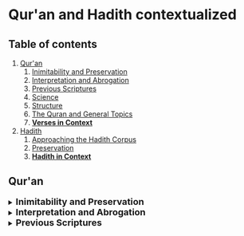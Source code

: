 
# Qur'an and Hadith contextualized

## Table of contents
1. [Qur'an](#Quran)
	1. [Inimitability and Preservation](#Inimitability)
	2. [Interpretation and Abrogation](#Interpretation)
	3. [Previous Scriptures](#Previous)
	4. [Science](#Science)
	5. [Structure](#Structure)
	6. [The Quran and General Topics](#General)
	7. [**Verses in Context**](#Verses)
2. [Hadith](#Hadith)
	1. [Approaching the Hadith Corpus](#Approach)
	2. [Preservation](#Preservation)
	3. [**Hadith in Context**](#context)


## Qur'an
<details><summary>
<b><font size="+1">Inimitability and Preservation<a name="Inimitability"></a> </font></b> <a name="Inimitability"></a></summary>
<p>


[The Miracles of the Quran - Sh. Muhammad Sha'rawi](https://web.archive.org/web/20210122041815/https://archive.org/details/TheMiraclesOfTheQuranShaykhSharawi)

[Hunting for the Word of God - Dr. Sami Ameri](https://web.archive.org/web/20210122041815/https://archive.org/details/HuntingForTheWordOfGodTheQuestForTheOriginalTextOfTheNewTestamentAndTheQuranDr.SamiAmeri)

[The History of the Quranic Text - Dr. Muhammad Mustafa Azami](https://web.archive.org/web/20210122041815/https://archive.org/details/TheHistoryOfTheQuranicTextFromRevelationToCompilationDr.M.M.AlAzami)

[God's Testimony: The Divine Authorship of the Qur'an - Dr. Hamza Tzortzis](https://web.archive.org/web/20210122041815/http://www.hamzatzortzis.com/gods-testimony-the-divine-authorship-of-the-quran/)

[The Inimitable Qur’an: The Revelation to Prophet Muhammad - Dr. Mohammad Elshinawy](https://web.archive.org/web/20210122041815/https://yaqeeninstitute.org/mohammad-elshinawy/the-inimitable-quran-the-revelation-to-prophet-muhammad/)

[Brief Notes on the Miraculous Nature of the Quran](https://web.archive.org/web/20210122041815/https://www.reddit.com/r/MuslimsRespond/comments/a7bex7/brief_notes_on_the_miraculous_nature_of_the_quran/)


</p>
</details>


<details><summary>
<b><font size="+1">Interpretation and Abrogation<a name="Interpretation"></a> </font></b> <a name="Interpretation"></a></summary>
<p>


[Interpreting the Quran and Violence](https://web.archive.org/web/20210122041815/https://www.reddit.com/r/MuslimsRespond/comments/h9jfnv/meme_debunked_manual_for_interpreting_the_quran/)

[Top Five Misquotations Of The Quran](https://web.archive.org/web/20210122041815/https://muslimmatters.org/2014/11/13/top-five-misquotations-of-the-quran/)

[How Can I Misinterpret the Quran if its from God?](https://web.archive.org/web/20210122041815/https://www.reddit.com/r/MuslimsRespond/comments/9ijy4y/misinterpreting_the_quran/)

[Abrogated Rulings in the Qur'an: Discerning their Divine Wisdom](https://web.archive.org/web/20210122041815/https://yaqeeninstitute.org/en/justin-parrott/abrogated-rulings-in-the-quran-discerning-their-divine-wisdom/)

</p>
</details>

<details><summary>
<b><font size="+1">Previous Scriptures<a name="Previous"></a> </font></b> <a name="Previous"></a></summary>
<p>


[The Quran on the Corruption of Previous Scriptures](https://web.archive.org/web/20210122041815/https://www.reddit.com/r/MuslimsRespond/comments/a1ljqy/the_quran_on_the_corruption_of_previous_scriptures/)

[Does The Quran Mentioning Stories Found In Previous Writings Threaten Its Credibility?](https://web.archive.org/web/20210122041815/https://www.call-to-monotheism.com/does_the_qur_an_mentioning_stories_found_in_previous_writings_threaten_its_credibility_)

[Evidence That Islam Teaches That There Was Textual Corruption of The Christian and Jewish Scriptures](https://web.archive.org/web/20210122041815/https://www.call-to-monotheism.com/evidence_that_islam_teaches_that_there_was_textual_corruption_of_the_christian_and_jewish_scriptures)

**Science**

[Understanding Science and the Quran](https://web.archive.org/web/20210122041815/https://www.youtube.com/watch?v=U_8rm7F8zE4)  (Video)

[The Quran and Science: A Forced Marriage](https://web.archive.org/web/20210122041815/https://www.youtube.com/watch?v=fJs5tuFw-UY)  (Video)

[Refuting Criticism of the Quran Which Attempts to use Science](https://web.archive.org/web/20210122041815/https://www.reddit.com/r/MuslimsRespond/comments/9cs9wq/refuting_criticism_of_the_quran_which_attempts_to/)

[Problems with Saying There are "Scientific Miracles" in the Quran](https://web.archive.org/web/20210122041815/https://www.youtube.com/watch?v=ox_O3QFUc_A)  (Video)

[Does Supernatural Phenomena Mentioned in Islamic Texts Require Scientific Evidence?](https://web.archive.org/web/20210122041815/https://old.reddit.com/r/MuslimsRespond/comments/9c7nkr/does_supernatural_phenomena_mentioned_in_islamic/)


<details><summary>
<b><font size="+1">Structure<a name="Structure"></a> </font></b> <a name="Structure"></a></summary>
<p> 



[Coherence in the Quran](https://web.archive.org/web/20210122041815/https://archive.org/details/CoherenceInTheQuranMustansirMir)

[A Glimpse at the Order of the Chapters of Quran](https://web.archive.org/web/20210122041815/http://www.askimam.org/public/question_detail/37895)

[Introduction to Parallelisms and Chiastic Structures in the Qur'an](https://web.archive.org/web/20210122041815/https://quranic-musings.blogspot.com/2014/10/an-introduction-to-parallelisms-and.html)

<details><summary>
<b><font size="+1">The Quran and General Topics<a name="General"></a> </font></b> <a name="General"></a></summary>
<p> 



[The Quran on Murder](https://web.archive.org/web/20210122041815/https://www.reddit.com/r/MuslimsRespond/comments/9g6tmy/the_quran_on_murder/)

[The Quran on Racism](https://web.archive.org/web/20210122041815/https://www.reddit.com/r/MuslimsRespond/comments/a42xyy/the_quran_on_racism/)

[Love in the Holy Quran](https://web.archive.org/web/20210122041815/https://archive.org/details/LoveInTheHolyQuranPrinceGhazi)

[The Human in the Qur’an](https://web.archive.org/web/20210122041815/https://renovatio.zaytuna.edu/article/the-human-in-the-quran)

[The Moral World of the Quran](https://web.archive.org/web/20210122041815/https://archive.org/details/TheMoralWorldOfTheQuranShaykhAbdullahDraz)

[The Ethical Worldview of the Quran](https://web.archive.org/web/20210122041815/https://yaqeeninstitute.org/yasienmohamed/the-ethical-worldview-of-the-quran/)

[Reason and Rationality in the Quran](https://web.archive.org/web/20210122041815/http://muslimheritage.com/article/reason-and-rationality-quran)

[What Does The Quran Say About Rape?](https://web.archive.org/web/20210122041815/https://www.reddit.com/r/MuslimsRespond/comments/9ra99f/what_does_the_quran_say_about_rape/)


</p>
</details>

**Quran in Context**

[Quran 2:62, 5:69](https://web.archive.org/web/20210122041815/https://www.reddit.com/r/MuslimsRespond/comments/9tv1f9/quran_262_569_in_context/)

[Quran 2:65, 5:60, 7:166](https://web.archive.org/web/20210122041815/https://www.reddit.com/r/MuslimsRespond/comments/9h0c0g/quran_265_560_7166_in_context/)

[Quran 2:83](https://web.archive.org/web/20210122041815/https://www.reddit.com/r/MuslimsRespond/comments/9x69fj/quran_283_in_context/)

[Quran 2:157, 33:43, 33:56](https://web.archive.org/web/20210122041815/https://www.letmeturnthetables.com/2010/08/does-allah-pray-meaning-of-salah.html?fbclid=IwAR0rJ9danOwwRyk_Po6vfLASTstkZaVhrEmdX6GCwsC30E6Bi-qWwvJhhaA)  (Does Allah pray? Meaning of the word 'salah' used for Allah)

[Quran 2:178, 2:194, 5:45, 16:126, 42:40](https://web.archive.org/web/20210122041815/https://www.reddit.com/r/MuslimsRespond/comments/83o2ji/quran_2178_2194_545_16126_4240_in_context/)  (Retaliation)

[Quran 2:190, 2:191, 2:192, 2:193, 2:194, 4:89, 8:39](https://web.archive.org/web/20210122041815/https://www.reddit.com/r/MuslimsRespond/comments/83u4hi/quran_2190_2191_2192_2193_2194_in_context/)  ("Kill them wherever you find them")

[Quran 2:225, 5:89](https://web.archive.org/web/20210122041815/https://www.reddit.com/r/MuslimsRespond/comments/aotdiz/quran_2225_589_in_context/)

[Quran 3:28, 3:118, 4:144, 5:51, 5:80](https://web.archive.org/web/20210122041815/https://www.reddit.com/r/MuslimsRespond/comments/98tvng/quran_328_3118_4144_551_580_in_context/)

[Quran 3:54, 4:142, 7:99, 7:183, 8:30, 10:21, 13:42, 27:50, 68:45, 86:15-16](https://web.archive.org/web/20210122041815/https://www.reddit.com/r/MuslimsRespond/comments/7z1nx5/best_of_deceivers_dishonest_misinterpretation/)

[Quran 3:106, 39:60](https://web.archive.org/web/20210122041815/https://www.reddit.com/r/MuslimsRespond/comments/9aod8b/quran_3106_3960_in_context/)

[Quran 3:151](https://web.archive.org/web/20210122041815/https://www.reddit.com/r/MuslimsRespond/comments/8u2hcf/quran_3151_in_context/)

[Quran 4:3, 4:24, 23:1-6, 33:50, 70:30](https://web.archive.org/web/20210122041815/https://abuaminaelias.com/sexual-consent-marriage-and-concubines-in-islam/)  ("Those whom your right hands possess")

[Quran 4:34, 38:44](https://web.archive.org/web/20210122041815/https://www.reddit.com/r/MuslimsRespond/comments/8o2oej/quran_434_3844_in_context/)  (cf.  [The Prophet Never Beat Women](https://web.archive.org/web/20210122041815/https://abuaminaelias.com/the-prophet-never-beat-women-or-servants-or-animals/);  [Islam and Violence Against Women](https://web.archive.org/web/20210122041815/https://yaqeeninstitute.org/en/tesneem-alkiek/islam-and-violence-against-women-a-critical-look-at-domestic-violence-and-honor-killings-in-the-muslim-community/); Hadith [4], [7])

[Quran 4:95](https://web.archive.org/web/20210122041815/https://www.reddit.com/r/MuslimsRespond/comments/817i7t/quran_495_in_context/)

[Quran 4:171, 5:73, 5:116](https://web.archive.org/web/20210122041815/https://discover-the-truth.com/2013/08/15/trinity-mary-worshipped-as-a-god/)

[Quran 5:32, 5:33](https://web.archive.org/web/20210122041815/https://www.reddit.com/r/MuslimsRespond/comments/a2hswh/quran_532_533_in_context/)

[Quran 5:43, 5:44, 5:45, 5:46, 5:47](https://web.archive.org/web/20210122041815/https://www.reddit.com/r/MuslimsRespond/comments/88izgn/quran_543_544_545_546_547_in_context/)

[Quran 8:12, 8:60](https://web.archive.org/web/20210122041815/https://www.reddit.com/r/MuslimsRespond/comments/8adubm/quran_812_860_in_context/)  (cf. Hadith [10])

[Quran 8:55, 98:6](https://web.archive.org/web/20210122041815/https://old.reddit.com/r/MuslimsRespond/comments/926nx7/quran_855_986_in_context/)

[Quran 8:61](https://web.archive.org/web/20210122041815/https://www.reddit.com/r/MuslimsRespond/comments/a0ng1i/quran_861_in_context/)

[Quran 9:5](https://web.archive.org/web/20210122041815/https://www.reddit.com/r/MuslimsRespond/comments/82k2p7/quran_95_in_context/)  (cf.  [Is Quran 9:5 Clear or Ambiguous?](https://web.archive.org/web/20210122041815/https://www.reddit.com/r/MuslimsRespond/comments/a0469c/is_quran_95_clear_or_ambiguous/), Hadith [1])

[Quran 9:29](https://web.archive.org/web/20210122041815/https://www.reddit.com/r/MuslimsRespond/comments/7w9hwo/quran_929_in_context/)  (cf. Hadith [1], [3])

[Quran 9:30](https://web.archive.org/web/20210122041815/https://www.reddit.com/r/MuslimsRespond/comments/8ywhyt/quran_930_in_context/)

[Quran 17:85, 19:17, 70:4](https://web.archive.org/web/20210122041815/https://www.reddit.com/r/MuslimsRespond/comments/8yoisb/quran_1785_1917_704_in_context/)

[Quran 18:74, 18:80, 18:81](https://web.archive.org/web/20210122041815/https://www.reddit.com/r/MuslimsRespond/comments/8pmqt8/quran_1874_1880_1881_in_context/)

[Quran 19:28](https://web.archive.org/web/20210122041815/https://www.reddit.com/r/MuslimsRespond/comments/hfb49h/quran_1928_in_context_quran_says_mary_is_the/)

[Quran 22:52](https://web.archive.org/web/20210122041815/https://www.reddit.com/r/MuslimsRespond/comments/8626h0/debunked_the_satanic_verses/)

[Quran 26:16](https://web.archive.org/web/20210122041815/https://www.reddit.com/r/MuslimsRespond/comments/aaaz6z/quran_2616_in_context/)

[Quran 33:53](https://web.archive.org/web/20210122041815/https://www.reddit.com/r/MuslimsRespond/comments/9lx10n/quran_3353_in_context/)

[Quran 36:14](https://web.archive.org/web/20210122041815/https://www.reddit.com/r/MuslimsRespond/comments/anj34g/quran_3614_in_context/)

[Quran 36:38, 55:6](https://web.archive.org/web/20210122041815/https://www.reddit.com/r/MuslimsRespond/comments/9yvuz8/the_do_you_know_where_the_sun_goesit_goes_till_it/)

[Quran 42:11, 112:4](https://web.archive.org/web/20210122041815/https://www.reddit.com/r/MuslimsRespond/comments/a51onr/quran_4211_1124_in_context/)

[Quran 47:4](https://web.archive.org/web/20210122041815/https://www.reddit.com/r/MuslimsRespond/comments/8m9x1u/quran_474_in_context/)

[Quran 52:24, 56:17, 76:19](https://web.archive.org/web/20210122041815/https://www.reddit.com/r/MuslimsRespond/comments/81atk2/quran_5224_5617_7619_in_context/)

[Quran 60:7, 60:8, 60:9](https://web.archive.org/web/20210122041815/https://www.reddit.com/r/MuslimsRespond/comments/84owwg/quran_607_608_609_in_context/)

[Quran 62:5, 74:50](https://web.archive.org/web/20210122041815/https://www.reddit.com/r/MuslimsRespond/comments/g4fymo/quran_625_7450_in_context/)

[Quran 65:4, 2:228, 2:234, 33:49](https://web.archive.org/web/20210122041815/https://www.reddit.com/r/MuslimsRespond/comments/81yupv/quran_654_in_context/)  (cf. Hadith [6])

## Hadith

<details><summary>
<b><font size="+1">Approaching the Hadith Corpus<a name="Approach"></a> </font></b> <a name="Previous"></a></summary>
<p>




[Reason and Revelation](https://web.archive.org/web/20210122041815/https://www.youtube.com/watch?v=ImVMxPY67Mk)

[Verifying and Understanding Hadith](https://web.archive.org/web/20210122041815/https://www.youtube.com/watch?v=heitI0S9BCo)

[Interpreting Hadith and Norms of Speech](https://web.archive.org/web/20210122041815/https://www.youtube.com/watch?v=is64F16OXiY)

[Understanding The Hadiths of 'Prophetic Medicine'](https://web.archive.org/web/20210122041815/https://www.youtube.com/watch?v=6agIpDJqw_0)

[Hadith Contradicting Empirical Evidence and Ethics](https://web.archive.org/web/20210122041815/https://www.youtube.com/watch?v=Df-fx8ubreo&list=PL62ok5eZyGBS1Uw3qsj0KLU6GH_4oYGN5&index=5)

[Does Supernatural Phenomena Mentioned in Islamic Texts Require Scientific Evidence?](https://web.archive.org/web/20210122041815/https://old.reddit.com/r/MuslimsRespond/comments/9c7nkr/does_supernatural_phenomena_mentioned_in_islamic/)

[Give It a Second Thought: Guidelines on How to Approach Seemingly Problematic Hadīth](https://web.archive.org/web/20210122041815/http://www.ilmgate.org/give-it-a-second-thought-guidelines-on-how-to-approach-seemingly-problematic-hadith/)


</p>
</details>

**Preservation**

[Resource List: Refuting Anti-Hadith Arguments](https://web.archive.org/web/20210122041815/https://www.reddit.com/r/MuslimsRespond/comments/837gwx/resource_list_refuting_antihadith_arguments/)

[Tracing Transmissions: The Accuracy of Sahih Muslim](https://web.archive.org/web/20210122041815/https://yaqeeninstitute.org/en/muntasir-zaman/tracing-transmissions-the-accuracy-of-sahih-muslim/?utm_content=83012472&utm_medium=social&utm_source=facebook&hss_channel=fbp-1363195707041177)

[Can We Trust Hadith Literature? Understanding the Process of Transmission and Preservation](https://web.archive.org/web/20210122041815/https://yaqeeninstitute.org/en/muntasir-zaman/can-we-trust-hadith-literature-understanding-the-process-of-transmission-and-preservation/)


</p>
</details>

**Hadith in Context**

[1]  [The "I have been commanded to fight against people..." Hadith](https://web.archive.org/web/20210122041815/https://www.reddit.com/r/MuslimsRespond/comments/7wgcjl/the_i_have_been_commanded_to_fight_against_people/)  Sahih Muslim 22

[2]  [The "Lord hastens in fulfilling your desires" Hadith](https://web.archive.org/web/20210122041815/https://www.reddit.com/r/MuslimsRespond/comments/7w3t1o/aishas_ra_statement_lord_hastens_in_fulfilling/)  Sahih Bukhari, Book 60, Hadith 311

[3]  [The "There is a Jew hiding behind me; so kill him" Hadith](https://web.archive.org/web/20210122041815/https://www.reddit.com/r/MuslimsRespond/comments/awn371/the_there_is_a_jew_hiding_behind_me_so_kill_him/)  Sahih Bukhari 2925

[4]  [The "A man should not be asked why he beats his wife" Hadith](https://web.archive.org/web/20210122041815/https://www.reddit.com/r/MuslimsRespond/comments/82yf6r/the_a_man_should_not_be_asked_why_he_beats_his/)  Sunan Ibn Majah 1986

[5]  [The "[An] adulteress is the one who arranges her own marriage" Hadith](https://web.archive.org/web/20210122041815/https://www.reddit.com/r/MuslimsRespond/comments/83729d/the_an_adulteress_is_the_one_who_arranges_her_own/)  Sunan Ibn Majah 1882

[6]  [The "[He] consummated his marriage when she was nine years old" Hadith](https://web.archive.org/web/20210122041815/https://www.reddit.com/r/MuslimsRespond/comments/7uk1tg/prophet_muhammad_sawss_marriage_to_aisha_at_young/)  Sahih Bukhari 5133

[7]  [The "He struck me on the chest which caused me pain" Hadith](https://web.archive.org/web/20210122041815/https://www.reddit.com/r/MuslimsRespond/comments/83f9mq/the_he_struck_me_on_the_chest_which_caused_me/)  Sahih Muslim 2127

[8]  [The "Warfare is deceit" Hadith](https://web.archive.org/web/20210122041815/https://www.reddit.com/r/MuslimsRespond/comments/83xlgp/the_warfare_is_deceit_hadith_in_context/)  Sahih Bukhari 3029

[9]  [The "Unload the sins from them and put the same over the Jews and Christians" Hadith](https://web.archive.org/web/20210122041815/https://www.reddit.com/r/MuslimsRespond/comments/88j8y1/the_unload_the_sins_from_them_and_put_the_same/)  Sahih Muslim 2767

[10]  [The "I have been made victorious with terror" & "I have been helped by terror" Hadiths](https://web.archive.org/web/20210122041815/https://www.reddit.com/r/MuslimsRespond/comments/8aep4e/the_i_have_been_made_victorious_with_terror_i/)  Sahih Bukhari 2977

[11]  [The "Take care of the women in a good manner for they are created from a rib" Hadith](https://web.archive.org/web/20210122041815/http://icraa.org/creation-from-a-crooked-rib-does-islam-look-down-upon-women/)  Sahih Bukhari 5186

[12]  [The "I will expel the Jews and Christians from the Arabian Peninsula" Hadith](https://web.archive.org/web/20210122041815/https://old.reddit.com/r/MuslimsRespond/comments/8hzvku/the_i_will_expel_the_jews_and_christians_from_the/)  Sahih Muslim 1767

[13]  [The "Do not greet Jews...force them to [the] narrowest part of [the road]" Hadith](https://web.archive.org/web/20210122041815/https://abuaminaelias.com/force-non-muslims-to-the-side-of-the-road/)  Sahih Muslim 5389

[14]  [The "They are from them" Hadith](https://web.archive.org/web/20210122041815/https://www.reddit.com/r/MuslimsRespond/comments/8kmkne/the_they_are_from_them_hadith_in_context/)  Sahih Muslim 4321

[15]  [The "If a house fly falls in the drink...he should dip it" Hadith](https://web.archive.org/web/20210122041815/https://www.reddit.com/r/MuslimsRespond/comments/8l1e9n/the_if_a_house_fly_falls_in_the_drinkhe_should/)  Sahih Bukhari 3320

[16]  [The “I was shown the Hell-fire and that the majority of its dwellers were women" Hadith](https://web.archive.org/web/20210122041815/https://www.reddit.com/r/MuslimsRespond/comments/8mj056/the_i_was_shown_the_hellfire_and_that_the/)  Sahih Bukhari 29

[17]  [The "Allah created Adam in His image" Hadith](https://web.archive.org/web/20210122041815/https://www.reddit.com/r/MuslimsRespond/comments/8o8npv/the_allah_created_adam_in_his_image_hadith_in/)  Sahih Bukhari 6227

[18]  [The "Were it not for Bani Israel, meat would not decay" Hadith](https://web.archive.org/web/20210122041815/https://abuaminaelias.com/meat-would-not-decay-eve-betrayed-her-husband/)  Sahih Bukhari 3399

[19]  [The “One of them was heedless about preventing urine from getting on his clothes" Hadith](https://web.archive.org/web/20210122041815/https://www.reddit.com/r/MuslimsRespond/comments/8pgd5u/the_one_of_them_was_heedless_about_preventing/)  Sahih Bukhari 218 & Sunan Ibn Majah 348

[20]  [The "Carry out the legal punishments on relatives and strangers" Hadith](https://web.archive.org/web/20210122041815/https://www.reddit.com/r/MuslimsRespond/comments/8pu6cf/the_carry_out_the_legal_punishments_on_relatives/)  Sunan Ibn Majah 2540

[21]  [The "None of you believes until he wants for his brother what he would want for himself" Hadith](https://web.archive.org/web/20210122041815/https://www.abc.se/home/m9783/ir/d/mubn_e.pdf)  Sahih Muslim 45

[22]  [The "If I command you to do something in your religion, then take it" Hadith](https://web.archive.org/web/20210122041815/https://www.reddit.com/r/MuslimsRespond/comments/8rjktg/the_if_i_command_you_to_do_something_in_your/)  Sunan Ibn Majah 2471

[23]  [The "Young foolish people [will appear]...wherever you find them, kill them" Hadith](https://web.archive.org/web/20210122041815/https://old.reddit.com/r/MuslimsRespond/comments/8s9gdu/the_young_foolish_people_will_appearwherever_you/)  Sahih Bukhari 6930

[24]  [The "Suckle him" Hadith](https://web.archive.org/web/20210122041815/https://www.reddit.com/r/MuslimsRespond/comments/8titws/the_suckle_him_hadith_in_context/)  Sahih Muslim 1453

[25]  [The "I will burn their houses down" Hadith](https://web.archive.org/web/20210122041815/https://www.reddit.com/r/MuslimsRespond/comments/8wpsm5/the_i_will_burn_their_houses_down_hadith_in/)  Sunan Ibn Majah 795

[26]  [The "Delay the...prayer...because the severity of heat is from the raging of the Hellfire" Hadith](https://web.archive.org/web/20210122041815/https://old.reddit.com/r/MuslimsRespond/comments/8x1nvo/the_delay_theprayerbecause_the_severity_of_heat/)  Sahih Bukhari 536

[27]  [The "I believed in thee and in Him Who revealed thee" Hadith](https://web.archive.org/web/20210122041815/https://www.reddit.com/r/MuslimsRespond/comments/8z5j3l/the_i_believed_in_thee_and_in_him_who_revealed/)  Sunan Abu Dawud 4449

[28]  [The "I saw a she-monkey surrounded by a number of monkeys" Hadith](https://web.archive.org/web/20210122041815/http://icraa.org/issues-around-amr-bin-maimuns-narration-about-stoning-of-monkeys/)  Sahih Bukhari 3849

[29]  [The "On the day that Sa'd passed judgment on Banu Quraizah I was a young boy" Hadith](https://web.archive.org/web/20210122041815/https://www.reddit.com/r/MuslimsRespond/comments/97ae3n/is_what_happened_with_banu_qurayza_actually_a/)  Sunan an-Nasa'i 3430

[30]  [The "One should consider whom he makes his friend" Hadith](https://web.archive.org/web/20210122041815/https://www.call-to-monotheism.com/can_muslims_befriend_the_disbelievers_)  Sunan Abu Dawud 4815

[31]  [The "Obey even if an Ethiopian whose head is like a raisin were made your chief" Hadith](https://web.archive.org/web/20210122041815/https://www.reddit.com/r/MuslimsRespond/comments/9a7y7s/the_listen_and_obey_your_chief_even_if_an/)  Sahih Bukhari 693 & Sunan Ibn Majah 2861

[32]  [The "Will you relieve me from Dhul-Khalasa" Hadith](https://web.archive.org/web/20210122041815/https://www.reddit.com/r/MuslimsRespond/comments/9fxhft/the_will_you_relieve_me_from_dhulkhalasa_hadith/)  Sahih Bukhari 3823

[33]  [The "This is the deficiency in her intelligence" Hadith](https://web.archive.org/web/20210122041815/https://abuaminaelias.com/does-islam-teach-that-women-are-inferior-or-deficient-in-religion-reason-and-testimony/)  Sahih Bukhari 304

[34]  [The "Musa took his clothes and began to beat the stone" Hadith](https://web.archive.org/web/20210122041815/https://www.reddit.com/r/MuslimsRespond/comments/9i3p2z/the_musa_took_his_clothes_and_began_to_beat_the/)  Sahih Bukhari 278

[35]  [The "If a man calls his wife to bed and she refuses for no reason...then the angels will curse her until the morning" Hadith](https://web.archive.org/web/20210122041815/https://abuaminaelias.com/marital-rape-and-domestic-violence-in-islamic-law/)  Sahih Bukhari 3237

[36]  [The "My livelihood is under the shade of my spear, and he who disobeys my orders will be humiliated" Hadith](https://web.archive.org/web/20210122041815/https://www.reddit.com/r/MuslimsRespond/comments/9nyos1/does_a_hadith_being_in_sahih_albukhari_make_it/)  Sahih Bukhari, Book of Jihad

[37]  [The "Whoever prepares a fighter in Allah's cause, he has participated in a military expedition" Hadith](https://web.archive.org/web/20210122041815/https://www.reddit.com/r/MuslimsRespond/comments/9vfhat/the_whoever_prepares_a_fighter_in_allahs_cause_he/)  Jami` at-Tirmidhi 1628 & Sunan Abu Dawud 2526

[38]  [The "I used to play with dolls in the presence of the Prophet  ﷺ" Hadith](https://web.archive.org/web/20210122041815/https://www.reddit.com/r/MuslimsRespond/comments/9ymyjp/the_i_used_to_play_with_dolls_in_the_presence_of/)  Sahih Bukhari 6130

[39]  [The "Do you know where the sun goes...It goes till it prostrates Itself underneath the Throne" Hadith](https://web.archive.org/web/20210122041815/https://www.reddit.com/r/MuslimsRespond/comments/9yvuz8/the_do_you_know_where_the_sun_goesit_goes_till_it/)  Sahih Bukhari 3199

[40]  [The "He struck his left shoulder and there emitted from it the black offspring…He said to those…They are for Hell” Hadith](https://web.archive.org/web/20210122041815/https://www.reddit.com/r/MuslimsRespond/comments/a5trf2/the_he_struck_his_left_shoulder_and_there_emitted/)  Jami` at-Tirmidhi 38, Mishkat al-Masabih 119

[41]  [The "No child is born but he is pricked by the satan...except the son of Mary and his mother" Hadith](https://web.archive.org/web/20210122041815/https://www.reddit.com/r/MuslimsRespond/comments/a8b6lf/the_no_child_is_born_but_he_is_pricked_by_the/)  Sahih Muslim 2366

[42]  [The “We have returned from the lesser jihad to the greater jihad” Hadith](https://web.archive.org/web/20210122041815/https://www.reddit.com/r/MuslimsRespond/comments/jb12m3/the_we_have_returned_from_the_lesser_jihad_to_the/)  Al-Zuhd al-Kabir 383

[43]  [The "But I am your brother" Hadith](https://web.archive.org/web/20210122041815/https://www.reddit.com/r/MuslimsRespond/comments/adibq8/the_but_i_am_your_brother_hadith_in_context/)  Sahih Bukhari 5081

[44]  [The “The illegitimate child is the worst of three” Hadith](https://web.archive.org/web/20210122041815/https://www.reddit.com/r/MuslimsRespond/comments/an7nee/the_the_illegitimate_child_is_the_worst_of_three/)  Sunan Abu Dawud 3963

[45]  [The "A Muslim is the one who avoids harming Muslims with his tongue and hands" Hadith](https://web.archive.org/web/20210122041815/https://www.reddit.com/r/MuslimsRespond/comments/au0gba/the_a_muslim_is_the_one_who_avoids_harming/)  Sahih Bukhari 10

[46]  [The "When the Prophet (ﷺ) intended to kill your father, he said: Who will look after my children? He replied: Fire" Hadith](https://web.archive.org/web/20210122041815/https://www.reddit.com/r/MuslimsRespond/comments/ayxtwc/the_when_the_prophet_%EF%B7%BA_intended_to_kill_your/)  Sunan Abu Dawud 2686

[47]  [The "He is married to 72 virgins of Paradise" Hadith](https://web.archive.org/web/20210122041815/https://www.reddit.com/r/MuslimsRespond/comments/b141mr/islam_and_72_virgins_for_martyrs/)  Jami` at-Tirmidhi 1663

[48]  [The "His veil is the light" Hadith](https://web.archive.org/web/20210122041815/https://www.reddit.com/r/MuslimsRespond/comments/b6wxbp/the_his_veil_is_the_light_hadith_in_context/)  Sahih Muslim 179

[49]  [The "If at all there is bad omen, it is in the horse, the woman, and the house" Hadith](https://web.archive.org/web/20210122041815/https://www.reddit.com/r/MuslimsRespond/comments/b940j6/the_if_at_all_there_is_bad_omen_it_is_in_the/)  Sahih Bukhari 5095

[50]  [The Moses Slaps Angel of Death on the Eye Hadith](https://web.archive.org/web/20210122041815/https://www.reddit.com/r/MuslimsRespond/comments/c0zmoe/the_moses_slaps_angel_of_death_on_the_eye_hadith/)  Sahih Bukhari 3407

[51]  [The Black Seed Contains a Cure for Every Disease Hadith](https://web.archive.org/web/20210122041815/https://www.reddit.com/r/MuslimsRespond/comments/cld89x/the_black_seed_contains_a_cure_for_every_disease/)  Jami’ at-Tirmidhi 2041, Sahih Muslim 2215 c, Sahih Bukhari 5688

[52]  [The "I would have commanded women to prostrate to their husbands" Hadith](https://web.archive.org/web/20210122041815/https://www.reddit.com/r/MuslimsRespond/comments/cvx7ww/the_i_would_have_commanded_women_to_prostrate_to/)  Sunan Ibn Majah 1853

[53]  [The Dog Killing Hadiths](https://web.archive.org/web/20210122041815/https://www.reddit.com/r/MuslimsRespond/comments/d03n6m/the_dog_killing_hadiths_in_context/)

[54]  [The Girl who is Buried Alive will go to Hell Hadith](https://web.archive.org/web/20210122041815/https://www.reddit.com/r/MuslimsRespond/comments/dw08rw/the_girl_who_is_buried_alive_will_go_to_hell/)  Sunan Abu Dawud 4717

[55]  [The “he (the Prophet) gave permission to beat them” Hadith](https://web.archive.org/web/20210122041815/https://www.reddit.com/r/MuslimsRespond/comments/ehasgo/the_he_the_prophet_gave_permission_to_beat_them/)  Sunan Abu Dawud 2146

[56]  [The Executed Thief Hadith](https://web.archive.org/web/20210122041815/https://www.reddit.com/r/MuslimsRespond/comments/f60cih/the_executed_thief_hadith_in_context/)  Sunan Abu Dawud 4410, Sunan an-Nasa'i 4978

[57]  [The Beat Your Child If They Don’t Pray Hadith](https://web.archive.org/web/20210122041815/https://www.reddit.com/r/MuslimsRespond/comments/fey7qj/the_beat_your_child_if_they_dont_pray_hadith_in/)  Sunan Abu Dawud 495, Musnad Ahmad 6650

[58]  [The "(There is) no 'Adwa (no contagious disease is conveyed without Allah's permission"](https://web.archive.org/web/20210122041815/https://www.reddit.com/r/MuslimsRespond/comments/fld3i8/the_there_is_no_adwa_no_contagious_disease_is/)  Sahih Bukhari 5707 (cf.  [On meaning of the hadith “there is no contagious disease”](https://web.archive.org/web/20210122041815/https://icraa.org/on-meaning-of-the-hadith-there-is-no-contagious-disease/?fbclid=IwAR2lxGoTLBovjYwyI1tezVwwtI1ryac488yT3kYzAD62f-kfxcVRfj1ozuQ#_ftnref15))

[59]  [The Plague Won't Enter Makkah and Madinah Hadith](https://web.archive.org/web/20210122041815/https://icraa.org/hadith-and-protection-of-makkah-and-madina-from-plague/?fbclid=IwAR22wrPZ9JN2dJrznejeFb3Y_KMZ4UY1kMg99Sd2lg_EeAnLgeoy467bn58)  Sahih Bukhari 1880, Sahih Muslim 1379

[60]  [The "Hang your whip where the members of the household can see it" Hadith](https://web.archive.org/web/20210122041815/https://www.reddit.com/r/MuslimsRespond/comments/hklolv/the_hang_your_whip_where_the_members_of_the/)  al-Tabaraani 10/248, Majma’ al-Zawaa’id 8/106, Kash-shaf (Vol. 1, p. 525)

[61]  [The Sun Sets in a Spring of Warm Water Hadith](https://web.archive.org/web/20210122041815/https://www.letmeturnthetables.com/2012/09/weak-hadith-sun-spring-warm-water.html)  Sunan Abu Dawud 3991/4002